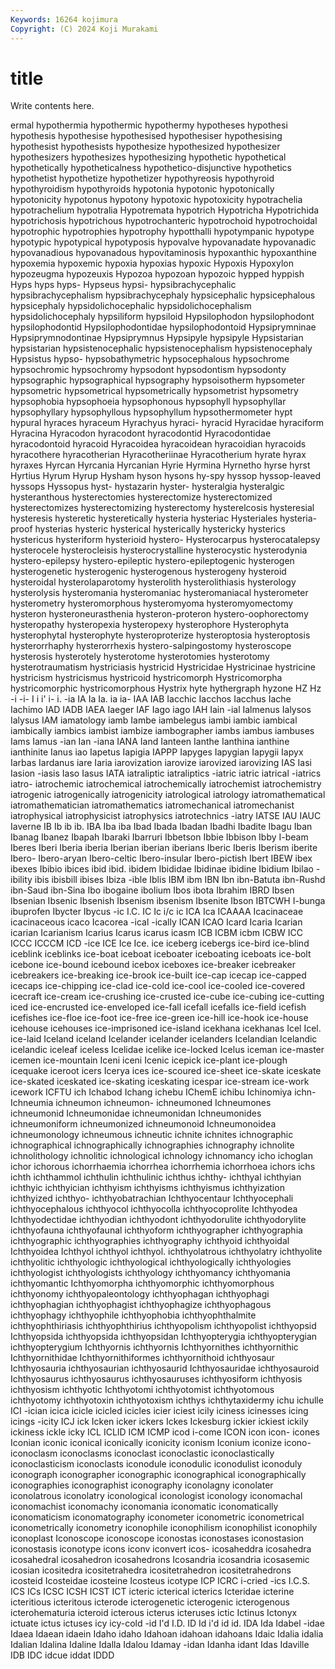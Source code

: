 ```yaml
---
Keywords: 16264 kojimura
Copyright: (C) 2024 Koji Murakami
---
```


# title

Write contents here.



ermal hypothermia hypothermic hypothermy hypotheses hypothesi
hypothesis hypothesise hypothesised hypothesiser hypothesising hypothesist hypothesists hypothesize hypothesized hypothesizer
hypothesizers hypothesizes hypothesizing hypothetic hypothetical hypothetically hypotheticalness hypothetico-disjunctive hypothetics hypothetist
hypothetize hypothetizer hypothyreosis hypothyroid hypothyroidism hypothyroids hypotonia hypotonic hypotonically hypotonicity
hypotonus hypotony hypotoxic hypotoxicity hypotrachelia hypotrachelium hypotralia Hypotremata hypotrich Hypotricha
Hypotrichida hypotrichosis hypotrichous hypotrochanteric hypotrochoid hypotrochoidal hypotrophic hypotrophies hypotrophy hypotthalli
hypotympanic hypotype hypotypic hypotypical hypotyposis hypovalve hypovanadate hypovanadic hypovanadious hypovanadous
hypovitaminosis hypoxanthic hypoxanthine hypoxemia hypoxemic hypoxia hypoxias hypoxic Hypoxis Hypoxylon
hypozeugma hypozeuxis Hypozoa hypozoan hypozoic hypped hyppish Hyps hyps hyps-
Hypseus hypsi- hypsibrachycephalic hypsibrachycephalism hypsibrachycephaly hypsicephalic hypsicephalous hypsicephaly hypsidolichocephalic hypsidolichocephalism
hypsidolichocephaly hypsiliform hypsiloid Hypsilophodon hypsilophodont hypsilophodontid Hypsilophodontidae hypsilophodontoid Hypsiprymninae Hypsiprymnodontinae
Hypsiprymnus Hypsipyle hypsipyle Hypsistarian hypsistarian hypsistenocephalic hypsistenocephalism hypsistenocephaly Hypsistus hypso-
hypsobathymetric hypsocephalous hypsochrome hypsochromic hypsochromy hypsodont hypsodontism hypsodonty hypsographic hypsographical
hypsography hypsoisotherm hypsometer hypsometric hypsometrical hypsometrically hypsometrist hypsometry hypsophobia hypsophoeia
hypsophonous hypsophyll hypsophyllar hypsophyllary hypsophyllous hypsophyllum hypsothermometer hypt hypural hyraces
hyraceum Hyrachyus hyraci- hyracid Hyracidae hyraciform Hyracina Hyracodon hyracodont hyracodontid
Hyracodontidae hyracodontoid hyracoid Hyracoidea hyracoidean hyracoidian hyracoids hyracothere hyracotherian Hyracotheriinae
Hyracotherium hyrate hyrax hyraxes Hyrcan Hyrcania Hyrcanian Hyrie Hyrmina Hyrnetho
hyrse hyrst Hyrtius Hyrum Hyrup Hysham hyson hysons hy-spy hyssop
hyssop-leaved hyssops Hyssopus hyst- hystazarin hyster- hysteralgia hysteralgic hysteranthous hysterectomies
hysterectomize hysterectomized hysterectomizes hysterectomizing hysterectomy hysterelcosis hysteresial hysteresis hysteretic hysteretically
hysteria hysteriac Hysteriales hysteria-proof hysterias hysteric hysterical hysterically hystericky hysterics
hystericus hysteriform hysterioid hystero- Hysterocarpus hysterocatalepsy hysterocele hysterocleisis hysterocrystalline hysterocystic
hysterodynia hystero-epilepsy hystero-epileptic hystero-epileptogenic hysterogen hysterogenetic hysterogenic hysterogenous hysterogeny hysteroid
hysteroidal hysterolaparotomy hysterolith hysterolithiasis hysterology hysterolysis hysteromania hysteromaniac hysteromaniacal hysterometer
hysterometry hysteromorphous hysteromyoma hysteromyomectomy hysteron hysteroneurasthenia hysteron-proteron hystero-oophorectomy hysteropathy hysteropexia
hysteropexy hysterophore Hysterophyta hysterophytal hysterophyte hysteroproterize hysteroptosia hysteroptosis hysterorrhaphy hysterorrhexis
hystero-salpingostomy hysteroscope hysterosis hysterotely hysterotome hysterotomies hysterotomy hysterotraumatism hystriciasis hystricid
Hystricidae Hystricinae hystricine hystricism hystricismus hystricoid hystricomorph Hystricomorpha hystricomorphic hystricomorphous
Hystrix hyte hythergraph hyzone HZ Hz -i -i- I i
i' i- i. -ia IA Ia Ia. ia ia- IAA
IAB Iacchic Iacchos Iacchus Iache Iachimo IAD IADB IAEA Iaeger
IAF Iago iago IAH Iain -ial Ialmenus Ialysos Ialysus IAM
iamatology iamb Iambe iambelegus iambi iambic iambical iambically iambics iambist
iambize iambographer iambs iambus iambuses Iams Iamus -ian Ian -iana
IANA Iand Ianteen Ianthe Ianthina ianthine ianthinite Ianus iao Iapetus
Iapigia IAPPP Iapyges Iapygian Iapygii Iapyx Iarbas Iardanus iare Iaria
iarovization iarovize iarovized iarovizing IAS Iasi Iasion -iasis Iaso Iasus
IATA iatraliptic iatraliptics -iatric iatric iatrical -iatrics iatro- iatrochemic iatrochemical
iatrochemically iatrochemist iatrochemistry iatrogenic iatrogenically iatrogenicity iatrological iatrology iatromathematical iatromathematician
iatromathematics iatromechanical iatromechanist iatrophysical iatrophysicist iatrophysics iatrotechnics -iatry IATSE IAU
IAUC Iaverne IB Ib ib ib. IBA Iba iba Ibad
Ibada Ibadan Ibadhi Ibadite Ibagu Iban Ibanag Ibanez Ibapah Ibaraki
Ibarruri Ibbetson Ibbie Ibbison Ibby I-beam Iberes Iberi Iberia iberia
Iberian iberian iberians Iberic Iberis Iberism iberite Ibero- Ibero-aryan Ibero-celtic
Ibero-insular Ibero-pictish Ibert IBEW ibex ibexes Ibibio ibices ibid ibid.
ibidem Ibididae Ibidinae ibidine Ibidium Ibilao -ibility ibis ibisbill ibises
Ibiza -ible Iblis IBM ibm IBN Ibn ibn-Batuta ibn-Rushd ibn-Saud
ibn-Sina Ibo ibogaine ibolium Ibos ibota Ibrahim IBRD Ibsen Ibsenian
Ibsenic Ibsenish Ibsenism ibsenism Ibsenite Ibson IBTCWH I-bunga ibuprofen Ibycter
Ibycus -ic I.C. IC Ic i/c ic ICA Ica ICAAAA
Icacinaceae icacinaceous icaco Icacorea -ical -ically ICAN ICAO Icard Icaria
Icarian icarian Icarianism Icarius Icarus icarus icasm ICB ICBM icbm
ICBW ICC ICCC ICCCM ICD -ice ICE Ice Ice. ice
iceberg icebergs ice-bird ice-blind iceblink iceblinks ice-boat iceboat iceboater iceboating
iceboats ice-bolt icebone ice-bound icebound icebox iceboxes ice-breaker icebreaker icebreakers
ice-breaking ice-brook ice-built ice-cap icecap ice-capped icecaps ice-chipping ice-clad ice-cold
ice-cool ice-cooled ice-covered icecraft ice-cream ice-crushing ice-crusted ice-cube ice-cubing ice-cutting
iced ice-encrusted ice-enveloped ice-fall icefall icefalls ice-field icefish icefishes ice-floe
ice-foot ice-free ice-green ice-hill ice-hook ice-house icehouse icehouses ice-imprisoned ice-island
icekhana icekhanas Icel Icel. ice-laid Iceland iceland Icelander icelander icelanders
Icelandian Icelandic icelandic iceleaf iceless Icelidae icelike ice-locked Icelus iceman
ice-master icemen ice-mountain Iceni iceni Icenic icepick ice-plant ice-plough icequake
iceroot icers Icerya ices ice-scoured ice-sheet ice-skate iceskate ice-skated iceskated
ice-skating iceskating icespar ice-stream ice-work icework ICFTU ich Ichabod Ichang
ichebu IChemE ichibu Ichinomiya ichn- Ichneumia ichneumon ichneumon- ichneumoned Ichneumones
ichneumonid Ichneumonidae ichneumonidan Ichneumonides ichneumoniform ichneumonized ichneumonoid Ichneumonoidea ichneumonology ichneumous
ichneutic ichnite ichnites ichnographic ichnographical ichnographically ichnographies ichnography ichnolite ichnolithology
ichnolitic ichnological ichnology ichnomancy icho ichoglan ichor ichorous ichorrhaemia ichorrhea
ichorrhemia ichorrhoea ichors ichs ichth ichthammol ichthulin ichthulinic ichthus ichthy-
ichthyal ichthyian ichthyic ichthyician ichthyism ichthyisms ichthyismus ichthyization ichthyized ichthyo-
ichthyobatrachian Ichthyocentaur Ichthyocephali ichthyocephalous ichthyocol ichthyocolla ichthyocoprolite Ichthyodea Ichthyodectidae ichthyodian
ichthyodont ichthyodorulite ichthyodorylite ichthyofauna ichthyofaunal ichthyoform ichthyographer ichthyographia ichthyographic ichthyographies
ichthyography ichthyoid ichthyoidal Ichthyoidea Ichthyol ichthyol ichthyol. ichthyolatrous ichthyolatry ichthyolite
ichthyolitic ichthyologic ichthyological ichthyologically ichthyologies ichthyologist ichthyologists ichthyology ichthyomancy ichthyomania
ichthyomantic Ichthyomorpha ichthyomorphic ichthyomorphous ichthyonomy ichthyopaleontology ichthyophagan ichthyophagi ichthyophagian ichthyophagist
ichthyophagize ichthyophagous ichthyophagy ichthyophile ichthyophobia ichthyophthalmite ichthyophthiriasis ichthyophthirius ichthyopolism ichthyopolist
ichthyopsid Ichthyopsida ichthyopsida ichthyopsidan Ichthyopterygia ichthyopterygian ichthyopterygium Ichthyornis ichthyornis Ichthyornithes
ichthyornithic Ichthyornithidae Ichthyornithiformes ichthyornithoid ichthyosaur Ichthyosauria ichthyosaurian ichthyosaurid Ichthyosauridae ichthyosauroid
Ichthyosaurus ichthyosaurus ichthyosauruses ichthyosiform ichthyosis ichthyosism ichthyotic Ichthyotomi ichthyotomist ichthyotomous
ichthyotomy ichthyotoxin ichthyotoxism ichthys ichthytaxidermy ichu ichulle ICI -ician icica
icicle icicled icicles icier iciest icily iciness icinesses icing icings
-icity ICJ ick Icken icker ickers Ickes Ickesburg ickier ickiest
ickily ickiness ickle icky ICL ICLID ICM ICMP icod i-come
ICON icon icon- icones Iconian iconic iconical iconically iconicity iconism
Iconium iconize icono- iconoclasm iconoclasms iconoclast iconoclastic iconoclastically iconoclasticism iconoclasts
iconodule iconodulic iconodulist iconoduly iconograph iconographer iconographic iconographical iconographically iconographies
iconographist iconography iconolagny iconolater iconolatrous iconolatry iconological iconologist iconology iconomachal
iconomachist iconomachy iconomania iconomatic iconomatically iconomaticism iconomatography iconometer iconometric iconometrical
iconometrically iconometry iconophile iconophilism iconophilist iconophily iconoplast Iconoscope iconoscope iconostas
iconostases iconostasion iconostasis iconotype icons iconv iconvert icos- icosaheddra icosahedra
icosahedral icosahedron icosahedrons Icosandria icosandria icosasemic icosian icositedra icositetrahedra icositetrahedron
icositetrahedrons icosteid Icosteidae icosteine Icosteus icotype ICP ICRC i-cried -ics
I.C.S. ICS ICs ICSC ICSH ICST ICT icteric icterical icterics
Icteridae icterine icteritious icteritous icterode icterogenetic icterogenic icterogenous icterohematuria icteroid
icterous icterus icteruses ictic Ictinus Ictonyx ictuate ictus ictuses icy
icy-cold -id I'd I.D. ID Id i'd id id. IDA
Ida Idabel -idae Idaea Idaean idaein Idaho idaho Idahoan idahoan
idahoans Idaic Idalia idalia Idalian Idalina Idaline Idalla Idalou Idamay
-idan Idanha idant Idas Idaville IDB IDC idcue iddat IDDD
